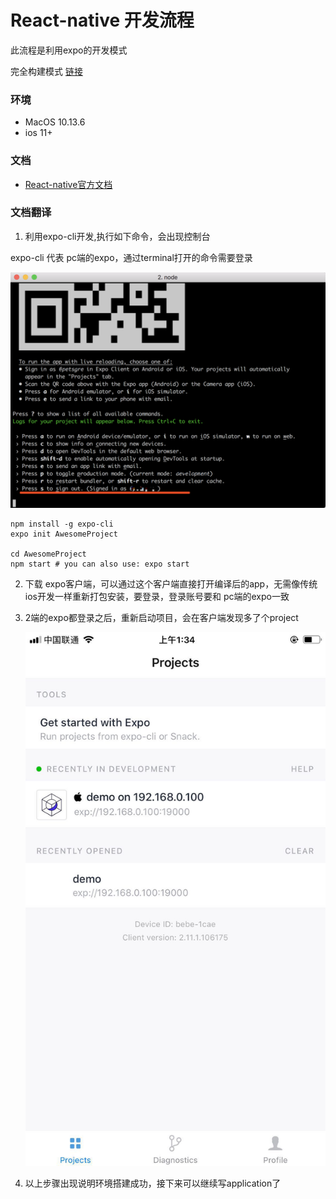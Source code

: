 # React-native 开发流程

此流程是利用expo的开发模式

完全构建模式  [链接](./react-native.md)

### 环境

- MacOS 10.13.6
- ios 11+


### 文档

- [React-native官方文档](https://facebook.github.io/react-native/docs/getting-started)


### 文档翻译

1. 利用expo-cli开发,执行如下命令，会出现控制台

expo-cli 代表 pc端的expo，通过terminal打开的命令需要登录

![终端截图](./expo2.png)

```
npm install -g expo-cli
expo init AwesomeProject

cd AwesomeProject
npm start # you can also use: expo start

```


2. 下载 expo客户端，可以通过这个客户端直接打开编译后的app，无需像传统ios开发一样重新打包安装，要登录，登录账号要和 pc端的expo一致


3. 2端的expo都登录之后，重新启动项目，会在客户端发现多了个project

   ![终端截图](./expo1.jpeg)

4. 以上步骤出现说明环境搭建成功，接下来可以继续写application了
